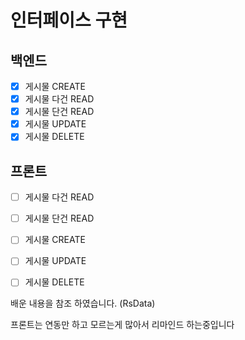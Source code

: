 # 인터페이스 구현
## 백엔드
- [x] 게시물 CREATE
- [x] 게시물 다건 READ
- [x] 게시물 단건 READ
- [x] 게시물 UPDATE
- [x] 게시물 DELETE
## 프론트
- [ ] 게시물 다건 READ
- [ ] 게시물 단건 READ
- [ ] 게시물 CREATE
- [ ] 게시물 UPDATE
- [ ] 게시물 DELETE


배운 내용을 참조 하였습니다. (RsData)

프론트는 연동만 하고 모르는게 많아서 리마인드 하는중입니다
